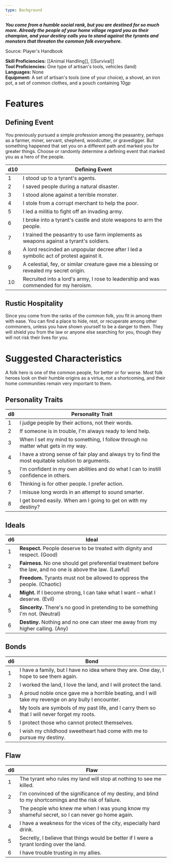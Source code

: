 ```yaml
---
type: Background
---
```

_**You come from a humble social rank, but you are destined for so much more. Already the people of your home village regard you as their champion, and your destiny calls you to stand against the tyrants and monsters that threaten the common folk everywhere.**_

Source: Player's Handbook

**Skill Proficiencies:** [[Animal Handling]], [[Survival]]  
**Tool Proficiencies:** One type of artisan's tools, vehicles (land)  
**Languages:** None  
**Equipment:** A set of artisan's tools (one of your choice), a shovel, an iron pot, a set of common clothes, and a pouch containing 10gp

# Features

## Defining Event

You previously pursued a simple profession among the peasantry, perhaps as a farmer, miner, servant, shepherd, woodcutter, or gravedigger. But something happened that set you on a different path and marked you for greater things. Choose or randomly determine a defining event that marked you as a hero of the people.

|d10|Defining Event|
|---|---|
|1|I stood up to a tyrant's agents.|
|2|I saved people during a natural disaster.|
|3|I stood alone against a terrible monster.|
|4|I stole from a corrupt merchant to help the poor.|
|5|I led a militia to fight off an invading army.|
|6|I broke into a tyrant's castle and stole weapons to arm the people.|
|7|I trained the peasantry to use farm implements as weapons against a tyrant's soldiers.|
|8|A lord rescinded an unpopular decree after I led a symbolic act of protest against it.|
|9|A celestial, fey, or similar creature gave me a blessing or revealed my secret origin.|
|10|Recruited into a lord's army, I rose to leadership and was commended for my heroism.|

## Rustic Hospitality

Since you come from the ranks of the common folk, you fit in among them with ease. You can find a place to hide, rest, or recuperate among other commoners, unless you have shown yourself to be a danger to them. They will shield you from the law or anyone else searching for you, though they will not risk their lives for you.

# Suggested Characteristics

A folk hero is one of the common people, for better or for worse. Most folk heroes look on their humble origins as a virtue, not a shortcoming, and their home communities remain very important to them.

## Personality Traits

|d8|Personality Trait|
|---|---|
|1|I judge people by their actions, not their words.|
|2|If someone is in trouble, I'm always ready to lend help.|
|3|When I set my mind to something, I follow through no matter what gets in my way.|
|4|I have a strong sense of fair play and always try to find the most equitable solution to arguments.|
|5|I'm confident in my own abilities and do what I can to instill confidence in others.|
|6|Thinking is for other people. I prefer action.|
|7|I misuse long words in an attempt to sound smarter.|
|8|I get bored easily. When am I going to get on with my destiny?|

## Ideals

|d6|Ideal|
|---|---|
|1|**Respect.** People deserve to be treated with dignity and respect. (Good)|
|2|**Fairness.** No one should get preferential treatment before the law, and no one is above the law. (Lawful)|
|3|**Freedom.** Tyrants must not be allowed to oppress the people. (Chaotic)|
|4|**Might.** If I become strong, I can take what I want – what I deserve. (Evil)|
|5|**Sincerity.** There's no good in pretending to be something I'm not. (Neutral)|
|6|**Destiny.** Nothing and no one can steer me away from my higher calling. (Any)|

## Bonds

|d6|Bond|
|---|---|
|1|I have a family, but I have no idea where they are. One day, I hope to see them again.|
|2|I worked the land, I love the land, and I will protect the land.|
|3|A proud noble once gave me a horrible beating, and I will take my revenge on any bully I encounter.|
|4|My tools are symbols of my past life, and I carry them so that I will never forget my roots.|
|5|I protect those who cannot protect themselves.|
|6|I wish my childhood sweetheart had come with me to pursue my destiny.|

## Flaw

|d6|Flaw|
|---|---|
|1|The tyrant who rules my land will stop at nothing to see me killed.|
|2|I'm convinced of the significance of my destiny, and blind to my shortcomings and the risk of failure.|
|3|The people who knew me when I was young know my shameful secret, so I can never go home again.|
|4|I have a weakness for the vices of the city, especially hard drink.|
|5|Secretly, I believe that things would be better if I were a tyrant lording over the land.|
|6|I have trouble trusting in my allies.|
